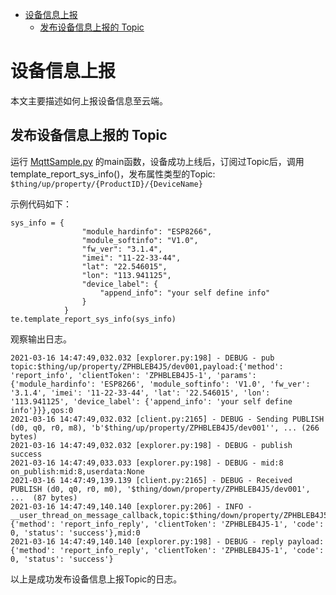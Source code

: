 * [设备信息上报](#设备信息上报)
  * [发布设备信息上报的 Topic ](#发布设备信息上报的-Topic)

# 设备信息上报

本文主要描述如何上报设备信息至云端。

## 发布设备信息上报的 Topic 

运行 [MqttSample.py](../sample/MqttSample.py) 的main函数，设备成功上线后，订阅过Topic后，调用template_report_sys_info()，发布属性类型的Topic:
`$thing/up/property/{ProductID}/{DeviceName}` 

示例代码如下：

```
sys_info = {
                "module_hardinfo": "ESP8266",
                "module_softinfo": "V1.0",
                "fw_ver": "3.1.4",
                "imei": "11-22-33-44",
                "lat": "22.546015",
                "lon": "113.941125",
                "device_label": {
                    "append_info": "your self define info"
                }
            }
te.template_report_sys_info(sys_info)
```

观察输出日志。

```
2021-03-16 14:47:49,032.032 [explorer.py:198] - DEBUG - pub topic:$thing/up/property/ZPHBLEB4J5/dev001,payload:{'method': 'report_info', 'clientToken': 'ZPHBLEB4J5-1', 'params': {'module_hardinfo': 'ESP8266', 'module_softinfo': 'V1.0', 'fw_ver': '3.1.4', 'imei': '11-22-33-44', 'lat': '22.546015', 'lon': '113.941125', 'device_label': {'append_info': 'your self define info'}}},qos:0
2021-03-16 14:47:49,032.032 [client.py:2165] - DEBUG - Sending PUBLISH (d0, q0, r0, m8), 'b'$thing/up/property/ZPHBLEB4J5/dev001'', ... (266 bytes)
2021-03-16 14:47:49,032.032 [explorer.py:198] - DEBUG - publish success
2021-03-16 14:47:49,033.033 [explorer.py:198] - DEBUG - mid:8
on_publish:mid:8,userdata:None
2021-03-16 14:47:49,139.139 [client.py:2165] - DEBUG - Received PUBLISH (d0, q0, r0, m0), '$thing/down/property/ZPHBLEB4J5/dev001', ...  (87 bytes)
2021-03-16 14:47:49,140.140 [explorer.py:206] - INFO - __user_thread_on_message_callback,topic:$thing/down/property/ZPHBLEB4J5/dev001,payload:{'method': 'report_info_reply', 'clientToken': 'ZPHBLEB4J5-1', 'code': 0, 'status': 'success'},mid:0
2021-03-16 14:47:49,140.140 [explorer.py:198] - DEBUG - reply payload:{'method': 'report_info_reply', 'clientToken': 'ZPHBLEB4J5-1', 'code': 0, 'status': 'success'}
```
以上是成功发布设备信息上报Topic的日志。


